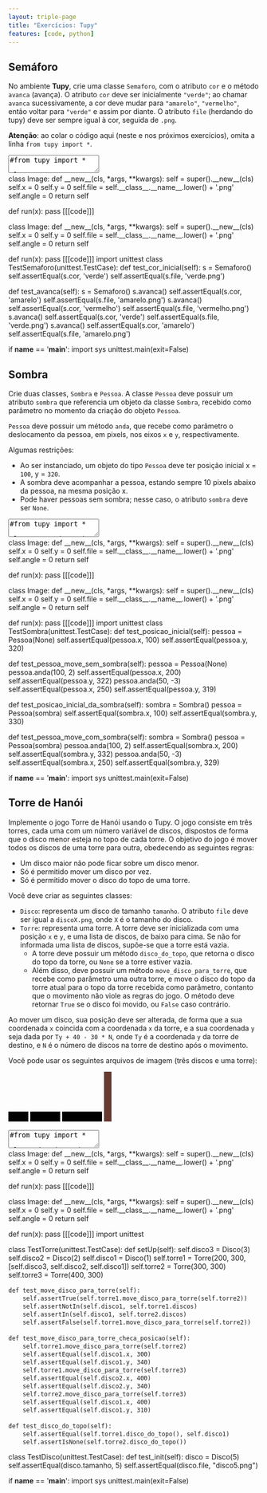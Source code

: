 ```yaml
---
layout: triple-page
title: "Exercícios: Tupy"
features: [code, python]
---
```


## Semáforo

No ambiente **Tupy**, crie uma classe `Semaforo`, com o atributo `cor` e o método `avanca` (avança). O atributo `cor` deve ser inicialmente `"verde"`; ao chamar `avanca` sucessivamente, a cor deve mudar para `"amarelo"`, `"vermelho"`, então voltar para `"verde"` e assim por diante. O atributo `file` (herdando do tupy) deve ser sempre igual à cor, seguida de `.png`.

**Atenção**: ao colar o código aqui (neste e nos próximos exercícios), omita a linha `from tupy import *`.

<textarea class="code lang-python">
#from tupy import *

class Semaforo(Image):
  def __init__(self):
    pass

run(globals())
</textarea>

<div class="runtemplate">
class Image:
  def __new__(cls, *args, **kwargs):
    self = super().__new__(cls)
    self.x = 0
    self.y = 0
    self.file = self.__class__.__name__.lower() + '.png'
    self.angle = 0
    return self

def run(x):
  pass
[[[code]]]
</div>

<div class="testcode">
class Image:
  def __new__(cls, *args, **kwargs):
    self = super().__new__(cls)
    self.x = 0
    self.y = 0
    self.file = self.__class__.__name__.lower() + '.png'
    self.angle = 0
    return self

def run(x):
  pass
[[[code]]]
import unittest
class TestSemaforo(unittest.TestCase):
  def test_cor_inicial(self):
    s = Semaforo()
    self.assertEqual(s.cor, 'verde')
    self.assertEqual(s.file, 'verde.png')
  
  def test_avanca(self):
    s = Semaforo()
    s.avanca()
    self.assertEqual(s.cor, 'amarelo')
    self.assertEqual(s.file, 'amarelo.png')
    s.avanca()
    self.assertEqual(s.cor, 'vermelho')
    self.assertEqual(s.file, 'vermelho.png')
    s.avanca()
    self.assertEqual(s.cor, 'verde')
    self.assertEqual(s.file, 'verde.png')
    s.avanca()
    self.assertEqual(s.cor, 'amarelo')
    self.assertEqual(s.file, 'amarelo.png')

if __name__ == '__main__':
  import sys
  unittest.main(exit=False)
</div>

## Sombra

Crie duas classes, `Sombra` e `Pessoa`. A classe `Pessoa` deve possuir um atributo `sombra` que referencia um objeto da classe `Sombra`, recebido como parâmetro no momento da criação do objeto `Pessoa`.

`Pessoa` deve possuir um método `anda`, que recebe como parâmetro o deslocamento da pessoa, em pixels, nos eixos `x` e `y`, respectivamente.

Algumas restrições:

- Ao ser instanciado, um objeto do tipo `Pessoa` deve ter posição inicial x = `100`, y = `320`.
- A sombra deve acompanhar a pessoa, estando sempre 10 pixels abaixo da pessoa, na mesma posição x.
- Pode haver pessoas sem sombra; nesse caso, o atributo `sombra` deve ser `None`.

<textarea class="code lang-python">
#from tupy import *

class Pessoa(Image):
  def __init__(self):
    pass

class Sombra(Image):
  def __init__(self):
    pass

run(globals())
</textarea>

<div class="runtemplate">
class Image:
  def __new__(cls, *args, **kwargs):
    self = super().__new__(cls)
    self.x = 0
    self.y = 0
    self.file = self.__class__.__name__.lower() + '.png'
    self.angle = 0
    return self

def run(x):
  pass
[[[code]]]
</div>

<div class="testcode">
class Image:
  def __new__(cls, *args, **kwargs):
    self = super().__new__(cls)
    self.x = 0
    self.y = 0
    self.file = self.__class__.__name__.lower() + '.png'
    self.angle = 0
    return self

def run(x):
  pass
[[[code]]]
import unittest
class TestSombra(unittest.TestCase):
  def test_posicao_inicial(self):
    pessoa = Pessoa(None)
    self.assertEqual(pessoa.x, 100)
    self.assertEqual(pessoa.y, 320)
  
  def test_pessoa_move_sem_sombra(self):
    pessoa = Pessoa(None)
    pessoa.anda(100, 2)
    self.assertEqual(pessoa.x, 200)
    self.assertEqual(pessoa.y, 322)
    pessoa.anda(50, -3)
    self.assertEqual(pessoa.x, 250)
    self.assertEqual(pessoa.y, 319)

  def test_posicao_inicial_da_sombra(self):
    sombra = Sombra()
    pessoa = Pessoa(sombra)
    self.assertEqual(sombra.x, 100)
    self.assertEqual(sombra.y, 330)

  def test_pessoa_move_com_sombra(self):
    sombra = Sombra()
    pessoa = Pessoa(sombra)
    pessoa.anda(100, 2)
    self.assertEqual(sombra.x, 200)
    self.assertEqual(sombra.y, 332)
    pessoa.anda(50, -3)
    self.assertEqual(sombra.x, 250)
    self.assertEqual(sombra.y, 329)

if __name__ == '__main__':
  import sys
  unittest.main(exit=False)
</div>

## Torre de Hanói

Implemente o jogo Torre de Hanói usando o Tupy. O jogo consiste em três torres, cada uma com um número variável de discos, dispostos de forma que o disco menor esteja no topo de cada torre. O objetivo do jogo é mover todos os discos de uma torre para outra, obedecendo as seguintes regras:

- Um disco maior não pode ficar sobre um disco menor.
- Só é permitido mover um disco por vez.
- Só é permitido mover o disco do topo de uma torre.

Você deve criar as seguintes classes:

- `Disco`: representa um disco de tamanho `tamanho`. O atributo `file` deve ser igual a `discoX.png`, onde `X` é o tamanho do disco.
- `Torre`: representa uma torre. A torre deve ser inicializada com uma posição `x` e `y`, e uma lista de discos, de baixo para cima. Se não for informada uma lista de discos, supõe-se que a torre está vazia.
  - A torre deve possuir um método `disco_do_topo`, que retorna o disco do topo da torre, ou `None` se a torre estiver vazia. 
  - Além disso, deve possuir um método `move_disco_para_torre`, que recebe como parâmetro uma outra torre, e move o disco do topo da torre atual para o topo da torre recebida como parâmetro, contanto que o movimento não viole as regras do jogo. O método deve retornar `True` se o disco foi movido, ou `False` caso contrário.

Ao mover um disco, sua posição deve ser alterada, de forma que a sua coordenada `x` coincida com a coordenada `x` da torre, e a sua coordenada `y` seja dada por `Ty + 40 - 30 * N`, onde `Ty` é a coordenada `y` da torre de destino, e `N` é o número de discos na torre de destino após o movimento.

Você pode usar os seguintes arquivos de imagem (três discos e uma torre):

![disco1](images/disco1.png)
![disco2](images/disco2.png)
![disco3](images/disco3.png)
![torre](images/torre.png)

<textarea class="code lang-python">
#from tupy import *

class Disco(Image):
  def __init__(self):
    pass

class Torre(Image):
  def __init__(self):
    pass

  def disco_do_topo(self):
    return None

  def move_disco_para_torre(self, destino):
    return False

disco3 = Disco(3)
disco2 = Disco(2)
disco1 = Disco(1)
torre1 = Torre(200, 300, [disco3, disco2, disco1])
torre2 = Torre(300, 300)
torre3 = Torre(400, 300)

run(globals())
</textarea>

<div class="runtemplate">
class Image:
  def __new__(cls, *args, **kwargs):
    self = super().__new__(cls)
    self.x = 0
    self.y = 0
    self.file = self.__class__.__name__.lower() + '.png'
    self.angle = 0
    return self

def run(x):
  pass
[[[code]]]
</div>

<div class="testcode">
class Image:
  def __new__(cls, *args, **kwargs):
    self = super().__new__(cls)
    self.x = 0
    self.y = 0
    self.file = self.__class__.__name__.lower() + '.png'
    self.angle = 0
    return self

def run(x):
  pass
[[[code]]]
import unittest

class TestTorre(unittest.TestCase):
    def setUp(self):
        self.disco3 = Disco(3)
        self.disco2 = Disco(2)
        self.disco1 = Disco(1)
        self.torre1 = Torre(200, 300, [self.disco3, self.disco2, self.disco1])
        self.torre2 = Torre(300, 300)
        self.torre3 = Torre(400, 300)

    def test_move_disco_para_torre(self):
        self.assertTrue(self.torre1.move_disco_para_torre(self.torre2))
        self.assertNotIn(self.disco1, self.torre1.discos)
        self.assertIn(self.disco1, self.torre2.discos)
        self.assertFalse(self.torre1.move_disco_para_torre(self.torre2))

    def test_move_disco_para_torre_checa_posicao(self):
        self.torre1.move_disco_para_torre(self.torre2)
        self.assertEqual(self.disco1.x, 300)
        self.assertEqual(self.disco1.y, 340)
        self.torre1.move_disco_para_torre(self.torre3)
        self.assertEqual(self.disco2.x, 400)
        self.assertEqual(self.disco2.y, 340)
        self.torre2.move_disco_para_torre(self.torre3)
        self.assertEqual(self.disco1.x, 400)
        self.assertEqual(self.disco1.y, 310)

    def test_disco_do_topo(self):
        self.assertEqual(self.torre1.disco_do_topo(), self.disco1)
        self.assertIsNone(self.torre2.disco_do_topo())

class TestDisco(unittest.TestCase):
    def test_init(self):
        disco = Disco(5)
        self.assertEqual(disco.tamanho, 5)
        self.assertEqual(disco.file, "disco5.png")

if __name__ == '__main__':
  import sys
  unittest.main(exit=False)
</div>